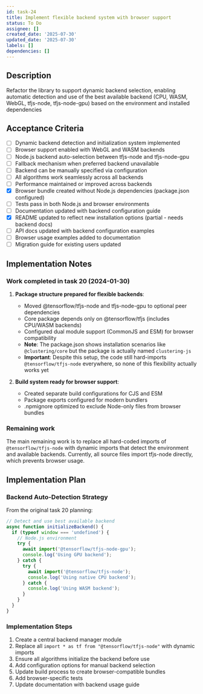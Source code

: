 ```yaml
---
id: task-24
title: Implement flexible backend system with browser support
status: To Do
assignee: []
created_date: '2025-07-30'
updated_date: '2025-07-30'
labels: []
dependencies: []
---
```


## Description

Refactor the library to support dynamic backend selection, enabling automatic detection and use of the best available backend (CPU, WASM, WebGL, tfjs-node, tfjs-node-gpu) based on the environment and installed dependencies

## Acceptance Criteria

- [ ] Dynamic backend detection and initialization system implemented
- [ ] Browser support enabled with WebGL and WASM backends
- [ ] Node.js backend auto-selection between tfjs-node and tfjs-node-gpu
- [ ] Fallback mechanism when preferred backend unavailable
- [ ] Backend can be manually specified via configuration
- [ ] All algorithms work seamlessly across all backends
- [ ] Performance maintained or improved across backends
- [x] Browser bundle created without Node.js dependencies (package.json configured)
- [ ] Tests pass in both Node.js and browser environments
- [ ] Documentation updated with backend configuration guide
- [x] README updated to reflect new installation options (partial - needs backend docs)
- [ ] API docs updated with backend configuration examples
- [ ] Browser usage examples added to documentation
- [ ] Migration guide for existing users updated

## Implementation Notes

### Work completed in task 20 (2024-01-30)

1. **Package structure prepared for flexible backends**:
   - Moved @tensorflow/tfjs-node and tfjs-node-gpu to optional peer dependencies
   - Core package depends only on @tensorflow/tfjs (includes CPU/WASM backends)
   - Configured dual module support (CommonJS and ESM) for browser compatibility
   - **Note**: The package.json shows installation scenarios like `@clustering/core` but the package is actually named `clustering-js`
   - **Important**: Despite this setup, the code still hard-imports `@tensorflow/tfjs-node` everywhere, so none of this flexibility actually works yet

2. **Build system ready for browser support**:
   - Created separate build configurations for CJS and ESM
   - Package exports configured for modern bundlers
   - .npmignore optimized to exclude Node-only files from browser bundles

### Remaining work

The main remaining work is to replace all hard-coded imports of `@tensorflow/tfjs-node` with dynamic imports that detect the environment and available backends. Currently, all source files import tfjs-node directly, which prevents browser usage.

## Implementation Plan

### Backend Auto-Detection Strategy

From the original task 20 planning:

```typescript
// Detect and use best available backend
async function initializeBackend() {
  if (typeof window === 'undefined') {
    // Node.js environment
    try {
      await import('@tensorflow/tfjs-node-gpu');
      console.log('Using GPU backend');
    } catch {
      try {
        await import('@tensorflow/tfjs-node');
        console.log('Using native CPU backend');
      } catch {
        console.log('Using WASM backend');
      }
    }
  }
}
```

### Implementation Steps

1. Create a central backend manager module
2. Replace all `import * as tf from "@tensorflow/tfjs-node"` with dynamic imports
3. Ensure all algorithms initialize the backend before use
4. Add configuration options for manual backend selection
5. Update build process to create browser-compatible bundles
6. Add browser-specific tests
7. Update documentation with backend usage guide
